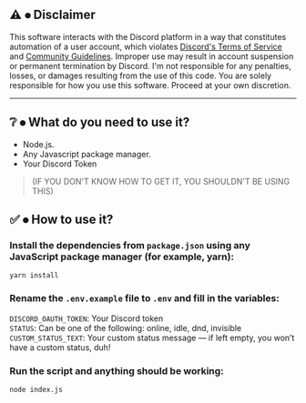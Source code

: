 
## ⚠️ ⦁ Disclaimer
This software interacts with the Discord platform in a way that constitutes automation of a user account, which violates 
<a href="https://discord.com/terms">Discord's Terms of Service</a> and <a href="https://discord.com/guidelines">Community Guidelines</a>. Improper use may result in account suspension or permanent termination by Discord.
I'm not responsible for any penalties, losses, or damages resulting from the use of this code.
You are solely responsible for how you use this software. Proceed at your own discretion.

---

## ❔ ⦁ What do you need to use it?
- Node.js.
- Any Javascript package manager.
- Your Discord Token
> (IF YOU DON'T KNOW HOW TO GET IT, YOU SHOULDN'T BE USING THIS)

## ✅ ⦁ How to use it?
### Install the dependencies from `package.json` using any JavaScript package manager (for example, yarn):
```shell
yarn install
```
### Rename the `.env.example` file to `.env` and fill in the variables:
`DISCORD_OAUTH_TOKEN`:  Your Discord token  
`STATUS`:  Can be one of the following: online, idle, dnd, invisible  
`CUSTOM_STATUS_TEXT`: Your custom status message — if left empty, you won’t have a custom status, duh!

### Run the script and anything should be working:
```shell
node index.js
```
